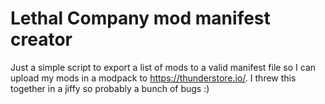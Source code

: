 # Lethal Company mod manifest creator

Just a simple script to export a list of mods to a valid manifest file so I can upload my mods in a modpack to https://thunderstore.io/. I threw this together in a jiffy so probably a bunch of bugs :) 
